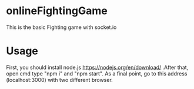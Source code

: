 # onlineFightingGame
This is the basic Fighting game with socket.io

# Usage
First, you should install node.js https://nodejs.org/en/download/ .After that, open cmd type "npm i" and "npm start". As a final point, go to this address (localhost:3000) with two different browser.

